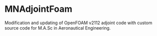 # MNAdjointFoam
Modification and updating of OpenFOAM v2112 adjoint code with custom source code for M.A.Sc in Aeronautical Engineering.
